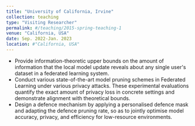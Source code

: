 ```yaml
---
title: "University of California, Irvine"
collection: teaching
type: "Visiting Researcher"
permalink: #/teaching/2015-spring-teaching-1
venue: "California, USA"
date: Sep. 2022-Jan. 2023
location: #"California, USA"
---
```


- Provide information-theoretic upper bounds on the amount of information that the local model update reveals about any single user's dataset in a federated learning system.
- Conduct various state-of-the-art model pruning schemes in Federated Learning under various privacy attacks. These experimental evaluations quantify the exact amount of privacy loss in concrete settings and demonstrate alignment with theoretical bounds.
- Design a defence mechanism by applying a personalised defence mask and adapting the defence pruning rate, so as to jointly optimise model accuracy, privacy, and efficiency for low-resource environments.
